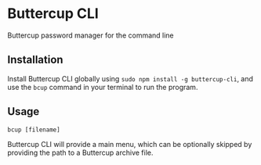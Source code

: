 # Buttercup CLI
Buttercup password manager for the command line

## Installation
Install Buttercup CLI globally using `sudo npm install -g buttercup-cli`, and use the `bcup` command in your terminal to run the program.

## Usage
`bcup [filename]`

Buttercup CLI will provide a main menu, which can be optionally skipped by providing the path to a Buttercup archive file.
